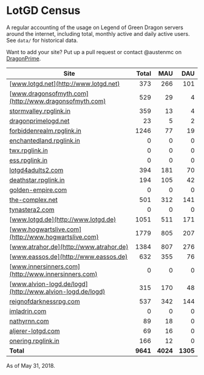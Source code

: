 # LotGD Census
A regular accounting of the usage on Legend of Green Dragon servers around the internet, including total, monthly active and daily active users. See `data/` for historical data.

Want to add your site? Put up a pull request or contact @austenmc on [DragonPrime](http://dragonprime.net).


Site | Total | MAU | DAU
--- | ---:| ---:| ---:
[www.lotgd.net](http://www.lotgd.net)|373|266|101
[www.dragonsofmyth.com](http://www.dragonsofmyth.com)|529|29|4
[stormvalley.rpglink.in](http://stormvalley.rpglink.in)|359|13|4
[dragonprimelogd.net](http://dragonprimelogd.net)|23|5|2
[forbiddenrealm.rpglink.in](http://forbiddenrealm.rpglink.in)|1246|77|19
[enchantedland.rpglink.in](http://enchantedland.rpglink.in)|0|0|0
[twx.rpglink.in](http://twx.rpglink.in)|0|0|0
[ess.rpglink.in](http://ess.rpglink.in)|0|0|0
[lotgd4adults2.com](http://lotgd4adults2.com)|394|181|70
[deathstar.rpglink.in](http://deathstar.rpglink.in)|194|105|42
[golden-empire.com](http://golden-empire.com)|0|0|0
[the-complex.net](http://the-complex.net)|501|312|141
[tynastera2.com](http://tynastera2.com)|0|0|0
[www.lotgd.de](http://www.lotgd.de)|1051|511|171
[www.hogwartslive.com](http://www.hogwartslive.com)|1779|805|207
[www.atrahor.de](http://www.atrahor.de)|1384|807|276
[www.eassos.de](http://www.eassos.de)|632|355|76
[www.innersinners.com](http://www.innersinners.com)|0|0|0
[www.alvion-logd.de/logd](http://www.alvion-logd.de/logd)|315|170|48
[reignofdarknessrpg.com](http://reignofdarknessrpg.com)|537|342|144
[imladrin.com](http://imladrin.com)|0|0|0
[nathyrnn.com](http://nathyrnn.com)|89|18|0
[aljerer-lotgd.com](http://aljerer-lotgd.com)|69|16|0
[onering.rpglink.in](http://onering.rpglink.in)|166|12|0
**Total**|**9641**|**4024**|**1305**

As of May 31, 2018.
